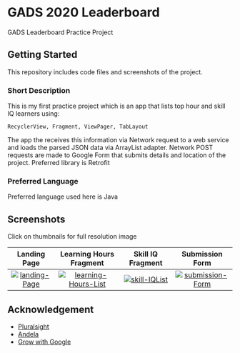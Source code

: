 # GADS 2020 Leaderboard
GADS Leaderboard Practice Project
## Getting Started
This repository includes code files and screenshots of the project. 
### Short Description
This is my first practice project which is an app that lists top hour and skill IQ learners using:
```
RecyclerView, Fragment, ViewPager, TabLayout
```
The app the receives this information via Network request to a web service and loads the parsed JSON data via ArrayList adapter.
Network POST requests are made to Google Form that submits details and location of the project. Preferred library is Retrofit
### Preferred Language
Preferred language used here is Java
## Screenshots 
Click on thumbnails for full resolution image

| Landing Page  | Learning Hours Fragment | Skill IQ Fragment | Submission Form 
| :---: | :---: | :---: | :---: |
| <a href='https://postimg.cc/w7xKdpnf' target='_blank'><img src='https://i.postimg.cc/w7xKdpnf/landing-Page.png' border='0' alt='landing-Page'/></a>  | <a href='https://postimg.cc/sMYmwQgv' target='_blank'><img src='https://i.postimg.cc/sMYmwQgv/learning-Hours-List.png' border='0' alt='learning-Hours-List'/></a>  | <a href='https://postimg.cc/rdy1jfHP' target='_blank'><img src='https://i.postimg.cc/rdy1jfHP/skill-IQList.png' border='0' alt='skill-IQList'/></a> | <a href='https://postimg.cc/w1nyPH0Z' target='_blank'><img src='https://i.postimg.cc/w1nyPH0Z/submission-Form.png' border='0' alt='submission-Form'/></a> |




## Acknowledgement
* [Pluralsight](https://www.pluralsight.com/)
* [Andela](https://andela.com/)
* [Grow with Google](https://grow.google/)


